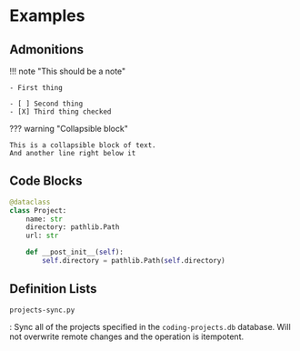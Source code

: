 # Examples

## Admonitions

!!! note "This should be a note"  

    - First thing

    - [ ] Second thing
    - [X] Third thing checked

??? warning "Collapsible block"

    This is a collapsible block of text.
    And another line right below it

## Code Blocks

``` py title="Project dataclass"
@dataclass
class Project:
    name: str
    directory: pathlib.Path
    url: str

    def __post_init__(self):
        self.directory = pathlib.Path(self.directory)
```

## Definition Lists

`projects-sync.py`

:   Sync all of the projects specified in the `coding-projects.db` database.  Will not overwrite remote changes and the operation is itempotent.
